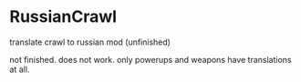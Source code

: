 # RussianCrawl
translate crawl to russian mod (unfinished)

not finished. does not work. only powerups and weapons have translations at all.
